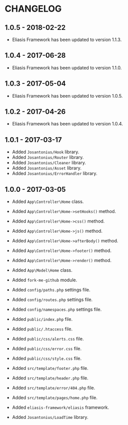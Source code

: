 # CHANGELOG

## 1.0.5 - 2018-02-22

* Eliasis Framework has been updated to version 1.1.3.

## 1.0.4 - 2017-06-28

* Eliasis Framework has been updated to version 1.1.0.

## 1.0.3 - 2017-05-04

* Eliasis Framework has been updated to version 1.0.5.

## 1.0.2 - 2017-04-26

* Eliasis Framework has been updated to version 1.0.4.

## 1.0.1 - 2017-03-17

* Added `Josantonius/Hook` library.
* Added `Josantonius/Router` library.
* Added `Josantonius/Cleaner` library.
* Added `Josantonius/Asset` library.
* Added `Josantonius/ErrorHandler` library.

## 1.0.0 - 2017-03-05

* Added `App\Controller\Home` class.
* Added `App\Controller\Home->setHooks()` method.
* Added `App\Controller\Home->css()` method.
* Added `App\Controller\Home->js()` method.
* Added `App\Controller\Home->afterBody()` method.
* Added `App\Controller\Home->footer()` method.
* Added `App\Controller\Home->render()` method.

* Added `App\Model\Home` class.

* Added `fork-me-github` module.

* Added `config/paths.php` settings file.
* Added `config/routes.php` settings file.
* Added `config/namespaces.php` settings file.

* Added `public/index.php` file.
* Added `public/.htaccess` file.
* Added `public/css/alerts.css` file.
* Added `public/css/error.css` file.
* Added `public/css/style.css` file.

* Added `src/template/footer.php` file.
* Added `src/template/header.php` file.
* Added `src/template/error/404.php` file.
* Added `src/template/pages/home.php` file.

* Added `eliasis-framework/eliasis` framework.
* Added `Josantonius/LoadTime` library.